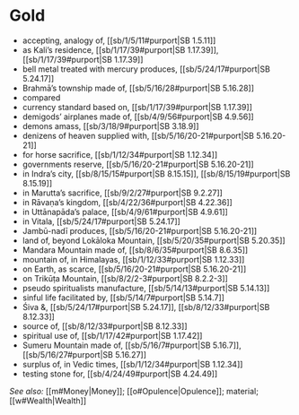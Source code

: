 # Gold

* accepting, analogy of, [[sb/1/5/11#purport|SB 1.5.11]]
* as Kali’s residence, [[sb/1/17/39#purport|SB 1.17.39]], [[sb/1/17/39#purport|SB 1.17.39]]
* bell metal treated with mercury produces, [[sb/5/24/17#purport|SB 5.24.17]]
* Brahmā’s township made of, [[sb/5/16/28#purport|SB 5.16.28]]
* compared 
* currency standard based on, [[sb/1/17/39#purport|SB 1.17.39]]
* demigods’ airplanes made of, [[sb/4/9/56#purport|SB 4.9.56]]
* demons amass, [[sb/3/18/9#purport|SB 3.18.9]]
* denizens of heaven supplied with, [[sb/5/16/20-21#purport|SB 5.16.20-21]]
* for horse sacrifice, [[sb/1/12/34#purport|SB 1.12.34]]
* governments reserve, [[sb/5/16/20-21#purport|SB 5.16.20-21]]
* in Indra’s city, [[sb/8/15/15#purport|SB 8.15.15]], [[sb/8/15/19#purport|SB 8.15.19]]
* in Marutta’s sacrifice, [[sb/9/2/27#purport|SB 9.2.27]]
* in Rāvaṇa’s kingdom, [[sb/4/22/36#purport|SB 4.22.36]]
* in Uttānapāda’s palace, [[sb/4/9/61#purport|SB 4.9.61]]
* in Vitala, [[sb/5/24/17#purport|SB 5.24.17]]
* Jambū-nadī produces, [[sb/5/16/20-21#purport|SB 5.16.20-21]]
* land of, beyond Lokāloka Mountain, [[sb/5/20/35#purport|SB 5.20.35]]
* Mandara Mountain made of, [[sb/8/6/35#purport|SB 8.6.35]]
* mountain of, in Himalayas, [[sb/1/12/33#purport|SB 1.12.33]]
* on Earth, as scarce, [[sb/5/16/20-21#purport|SB 5.16.20-21]]
* on Trikūṭa Mountain, [[sb/8/2/2-3#purport|SB 8.2.2-3]]
* pseudo spiritualists manufacture, [[sb/5/14/13#purport|SB 5.14.13]]
* sinful life facilitated by, [[sb/5/14/7#purport|SB 5.14.7]]
* Śiva &, [[sb/5/24/17#purport|SB 5.24.17]], [[sb/8/12/33#purport|SB 8.12.33]]
* source of, [[sb/8/12/33#purport|SB 8.12.33]]
* spiritual use of, [[sb/1/17/42#purport|SB 1.17.42]]
* Sumeru Mountain made of, [[sb/5/16/7#purport|SB 5.16.7]], [[sb/5/16/27#purport|SB 5.16.27]]
* surplus of, in Vedic times, [[sb/1/12/34#purport|SB 1.12.34]]
* testing stone for, [[sb/4/24/49#purport|SB 4.24.49]]

*See also:* [[m#Money|Money]]; [[o#Opulence|Opulence]]; material; [[w#Wealth|Wealth]]
